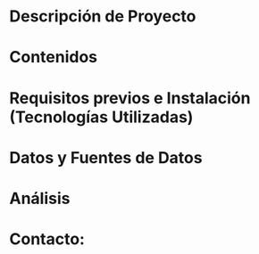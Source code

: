 # Descripción de Proyecto

# Contenidos

# Requisitos previos e Instalación (Tecnologías Utilizadas)

# Datos y Fuentes de Datos

# Análisis

# Contacto:
